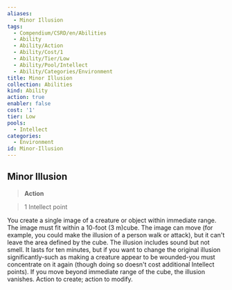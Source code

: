 ```yaml
---
aliases:
  - Minor Illusion
tags:
  - Compendium/CSRD/en/Abilities
  - Ability
  - Ability/Action
  - Ability/Cost/1
  - Ability/Tier/Low
  - Ability/Pool/Intellect
  - Ability/Categories/Environment
title: Minor Illusion
collection: Abilities
kind: Ability
action: true
enabler: false
cost: '1'
tier: Low
pools:
  - Intellect
categories:
  - Environment
id: Minor-Illusion
---
```

## Minor Illusion    
>**Action**    
>1 Intellect point  
    
You create a single image of a creature or object within immediate range. The image must fit within a 10-foot (3 m)cube. The image can move (for example, you could make the illusion of a person walk or attack), but it can't leave the area defined by the cube. The illusion includes sound but not smell. It lasts for ten minutes, but if you want to change the original illusion significantly-such as making a creature appear to be wounded-you must concentrate on it again (though doing so doesn't cost additional Intellect points). If you move beyond immediate range of the cube, the illusion vanishes. Action to create; action to modify.
